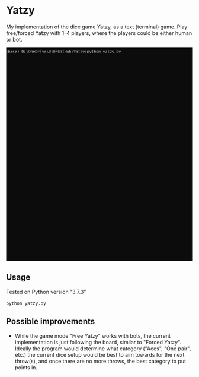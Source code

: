 # Yatzy
My implementation of the dice game Yatzy, as a text (terminal) game. Play free/forced Yatzy with 1-4 players, where the players could be either human or bot.

![](Yatzy.gif)

## Usage
Tested on Python version "3.7.3"
```
python yatzy.py
```

## Possible improvements
- While the game mode "Free Yatzy" works with bots, the current implementation is just
following the board, similar to "Forced Yatzy". Ideally the program would determine what
category ("Aces", "One pair", etc.) the current dice setup would be best to aim towards
for the next throw(s), and once there are no more throws, the best category to put points in.
